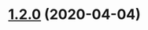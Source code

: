 <a name="1.2.0"></a>
# [1.2.0](https://github.com/rigelk/videojs-vtt-thumbnails/compare/1.1.4...1.2.0) (2020-04-04)

